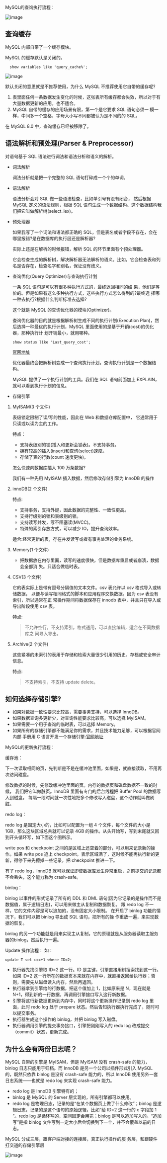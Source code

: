 MySQL的查询执行流程：

 ![image](http://java-run-blog.oss-cn-zhangjiakou.aliyuncs.com/file/090c22c8ec064b508b6f06c5059bbcd5)

## 查询缓存
  
  MySQL 内部自带了一个缓存模块。

  MySQL 的缓存默认是关闭的。

```mysql
  show variables like 'query_cache%';
```
![image](http://java-run-blog.oss-cn-zhangjiakou.aliyuncs.com/file/edb14c8a9d2c4485aee798c231391298)

默认关闭的意思就是不推荐使用，为什么 MySQL 不推荐使用它自带的缓存呢?

1. 表里面任何一条数据发生变化的时候，这张表所有缓存都会失效，所以对于有大量数据更新的应用，也不适合。
2. MySQL 自带的缓存的应用场景有限，第一个是它要求 SQL 语句必须一 模一样，中间多一个空格，字母大小写不同都被认为是不同的的 SQL。
   
在 MySQL 8.0 中，查询缓存已经被移除了。


## 语法解析和预处理(Parser & Preprocessor)

 对语句基于 SQL 语法进行词法和语法分析和语义的解析。

- 词法解析
  
  词法分析就是把一个完整的 SQL 语句打碎成一个个的单词。

- 语法解析

    语法分析会对 SQL 做一些语法检查，比如单引号有没有闭合， 然后根据 MySQL 定义的语法规则，根据 SQL 语句生成一个数据结构。这个数据结构我 们把它叫做解析树(select_lex)。

- 预处理器

    如果我写了一个词法和语法都正确的 SQL，但是表名或者字段不存在，会在 哪里报错?是在数据库的执行层还是解析器?

    实际上还是在解析的时候报错，解析 SQL 的环节里面有个预处理器。 
    
    它会检查生成的解析树，解决解析器无法解析的语义。比如，它会检查表和列名是否存在，检查名字和别名，保证没有歧义。

- 查询优化(Query Optimizer)与查询执行计划

    一条 SQL 语句是可以有很多种执行方式的，最终返回相同的结 果，他们是等价的。但是如果有这么多种执行方式，这些执行方式怎么得到的?最终选 择哪一种去执行?根据什么判断标准去选择?

    这个就是 MySQL 的查询优化器的模块(Optimizer)。

    查询优化器的目的就是根据解析树生成不同的执行计划(Execution Plan)，然后选择一种最优的执行计划，MySQL 里面使用的是基于开销(cost)的优化器，那种执行计 划开销最小，就用哪种。

    ```mysql
    show status like 'Last_query_cost';
    ```
    [官网地址](https://dev.mysql.com/doc/refman/5.7/en/server-status-variables.html#statvar_Last_query_cost)

    优化器最终会把解析树变成一个查询执行计划，查询执行计划是一个数据结构。

    MySQL 提供了一个执行计划的工具。我们在 SQL 语句前面加上 EXPLAIN，就可以看到执行计划的信息。



- 存储引擎
1. MyISAM(3 个文件)

    表级锁定限制了读/写的性能，因此在 Web 和数据仓库配置中， 它通常用于只读或以读为主的工作。

    特点：

    - 支持表级别的锁(插入和更新会锁表)。不支持事务。 
    - 拥有较高的插入(insert)和查询(select)速度。
    - 存储了表的行数(count 速度更快)。

    怎么快速向数据库插入 100 万条数据?

    我们有一种先用 MyISAM 插入数据，然后修改存储引擎为 InnoDB 的操作

2. innoDB(2 个文件)
   
    特点:

   - 支持事务，支持外键，因此数据的完整性、一致性更高。
   - 支持行级别的锁和表级别的锁。 
   - 支持读写并发，写不阻塞读(MVCC)。 
   - 特殊的索引存放方式，可以减少 IO，提升查询效率。 
  
    适合:经常更新的表，存在并发读写或者有事务处理的业务系统。

3. Memory(1 个文件)
   
   - 把数据放在内存里面，读写的速度很快，但是数据库重启或者崩溃，数据会全部消 失。只适合做临时表。

4. CSV(3 个文件)

    它的表实际上是带有逗号分隔值的文本文件。csv 表允许以 csv 格式导入或转储数据， 以便与读写相同格式的脚本和应用程序交换数据。因为 csv 表没有索引，所以通常在正 常操作期间将数据保存在 innodb 表中，并且只在导入或导出阶段使用 csv 表。

    特点:
    > 不允许空行，不支持索引。格式通用，可以直接编辑，适合在不同数据库之 间导入导出。

5. Archive(2 个文件)
    
    这些紧凑的未索引的表用于存储和检索大量很少引用的历史、存档或安全审计信息。

    特点:
    > 不支持索引，不支持 update delete。

   
## 如何选择存储引擎?

- 如果对数据一致性要求比较高，需要事务支持，可以选择 InnoDB。
- 如果数据查询多更新少，对查询性能要求比较高，可以选择 MyISAM。 
- 如果需要一个用于查询的临时表，可以选择 Memory。 
- 如果所有的存储引擎都不能满足你的需求，并且技术能力足够，可以根据官网内部
    手册用 C 语言开发一个存储引擎:[官网地址](https://dev.mysql.com/doc/internals/en/custom-engine.html)



MySQL的更新执行流程：

缓存池：

下一次读取相同的页，先判断是不是在缓冲池里面，如果是，就直接读取，不用再 次访问磁盘。

修改数据的时候，先修改缓冲池里面的页。内存的数据页和磁盘数据不一致的时候， 我们把它叫做脏页。InnoDB 里面有专门的后台线程把 Buffer Pool 的数据写入到磁盘， 每隔一段时间就一次性地把多个修改写入磁盘，这个动作就叫做刷脏。

redo log：

redo log 是固定大小的，比如可以配置为一组 4 个文件，每个文件的大小是 1GB，那么这块区域总共就可以记录 4GB 的操作。从头开始写，写到末尾就又回到开头循环写，如下面这个图所示。

write pos 和 checkpoint 之间的是区域上还空着的部分，可以用来记录新的操作。如果 write pos 追上 checkpoint，表示区域满了，这时候不能再执行新的更新，得停下来先擦掉一些记录，把 checkpoint 推进一下。

有了 redo log，InnoDB 就可以保证即使数据库发生异常重启，之前提交的记录都不会丢失，这个能力称为 crash-safe。


binlog：

binlog 以事件的形式记录了所有的 DDL 和 DML 语句(因为它记录的是操作而不是 数据值，属于逻辑日志)，可以用来做主从复制和数据恢复。
跟 redo log 不一样，它的文件内容是可以追加的，没有固定大小限制。
在开启了 binlog 功能的情况下，我们可以把 binlog 导出成 SQL 语句，把所有的操 作重放一遍，来实现数据的恢复。

binlog 的另一个功能就是用来实现主从复制，它的原理就是从服务器读取主服务器的binlog，然后执行一遍。


Update 操作流程：
如：
```mysql
update T set c=c+1 where ID=2;
```
- 执行器先找引擎取 ID=2 这一行。ID 是主键，引擎直接用树搜索找到这一行。如果 ID=2 这一行所在的数据页本来就在内存中，就直接返回给执行器；否则，需要先从磁盘读入内存，然后再返回。
- 执行器拿到引擎给的行数据，把这个值加上 1，比如原来是 N，现在就是 N+1，得到新的一行数据，再调用引擎接口写入这行新数据。
- 引擎将这行新数据更新到内存中，同时将这个更新操作记录到 redo log 里面，此时 redo log 处于 prepare 状态。然后告知执行器执行完成了，随时可以提交事务。
- 执行器生成这个操作的 binlog，并把 binlog 写入磁盘。
- 执行器调用引擎的提交事务接口，引擎把刚刚写入的 redo log 改成提交（commit）状态，更新完成。




## 为什么会有两份日志呢？
MySQL 自带的引擎是 MyISAM，但是 MyISAM 没有 crash-safe 的能力，binlog 日志只能用于归档。而 InnoDB 是另一个公司以插件形式引入 MySQL 的，既然只依靠 binlog 是没有 crash-safe 能力的，所以 InnoDB 使用另外一套日志系统——也就是 redo log 来实现 crash-safe 能力。

- redo log 是 InnoDB 引擎特有的；
- binlog 是 MySQL 的 Server 层实现的，所有引擎都可以使用。
- redo log 是物理日志，记录的是“在某个数据页上做了什么修改”；binlog 是逻辑日志，记录的是这个语句的原始逻辑，比如“给 ID=2 这一行的 c 字段加 1 ”。redo log 是循环写的，空间固定会用完；binlog 是可以追加写入的。“追加写”是指 binlog 文件写到一定大小后会切换到下一个，并不会覆盖以前的日志。


 MySQL 分成三层，跟客户端对接的连接层，真正执行操作的服 务层，和跟硬件打交道的存储引擎层

![image](http://java-run-blog.oss-cn-zhangjiakou.aliyuncs.com/file/58b3dbf5c81447e2a007f35074007cf4)


